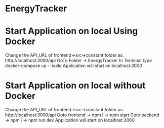 # EnergyTracker

# Start Application on local Using Docker
Change the API_URL of frontend->src->constant folder as: http://localhost:3000/api
GoTo Folder -> EnergyTracker 
In Terminal type docker-compose up --build
Application will start on localhost:3000

# Start Application on local without Docker
Change the API_URL of frontend->src->constant folder as: http://localhost:3000/api
Goto frontend -> npm i -> npm start
Goto backend -> npm i -> npm run dev
Application will start on localhost:3000
